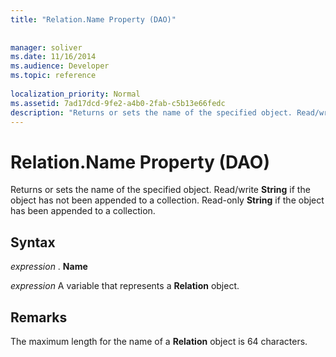 ```yaml
---
title: "Relation.Name Property (DAO)"
 
 
manager: soliver
ms.date: 11/16/2014
ms.audience: Developer
ms.topic: reference
  
localization_priority: Normal
ms.assetid: 7ad17dcd-9fe2-a4b0-2fab-c5b13e66fedc
description: "Returns or sets the name of the specified object. Read/write String if the object has not been appended to a collection. Read-only String if the object has been appended to a collection."
---
```


# Relation.Name Property (DAO)

Returns or sets the name of the specified object. Read/write **String** if the object has not been appended to a collection. Read-only **String** if the object has been appended to a collection. 
  
## Syntax

 *expression*  . **Name**
  
 *expression*  A variable that represents a **Relation** object. 
  
## Remarks

The maximum length for the name of a **Relation** object is 64 characters. 
  

